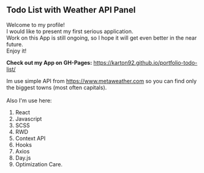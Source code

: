 <h2>Todo List with Weather API Panel</h2>

Welcome to my profile!<br>
I would like to present my first serious application.<br>
Work on this App is still ongoing, so I hope it will get even better in the near future.<br>
Enjoy it!<br>

<p><strong>Check out my App on GH-Pages:</strong> <a href="https://karton92.github.io/portfolio-todo-list/" target="_blank">https://karton92.github.io/portfolio-todo-list/</a></p>

Im use simple API from https://www.metaweather.com so you can find only the biggest towns (most often capitals).<br><br>
Also I'm use here:<br>
1. React<br>
2. Javascript<br>
3. SCSS<br>
4. RWD<br>
5. Context API<br>
6. Hooks<br>
7. Axios<br>
8. Day.js<br>
9. Optimization Care.<br>
